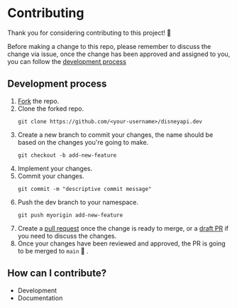 # Contributing

Thank you for considering contributing to this project! :sparkling_heart:

Before making a change to this repo, please remember to discuss the change via issue, once the change has been approved and assigned to you, you can follow the [development process](#development-process)

## Development process

1. [Fork](https://docs.github.com/en/get-started/quickstart/fork-a-repo#forking-a-repository) the repo.
2. Clone the forked repo.
   ```
   git clone https://github.com/<your-username>/disneyapi.dev
   ```
3. Create a new branch to commit your changes, the name should be based on the changes you're going to make.
   ```
   git checkout -b add-new-feature
   ```
4. Implement your changes.
5. Commit your changes.
   ```
   git commit -m "descriptive commit message"
   ```
6. Push the dev branch to your namespace.
   ```
   git push myorigin add-new-feature
   ```
7. Create a [pull request](https://docs.github.com/en/github/collaborating-with-pull-requests/proposing-changes-to-your-work-with-pull-requests/creating-a-pull-request-from-a-fork) once the change is ready to merge, or a [draft PR](https://github.blog/2019-02-14-introducing-draft-pull-requests/) if you need to discuss the changes.
8. Once your changes have been reviewed and approved, the PR is going to be merged to `main` :tada: .

## How can I contribute?

- Development
- Documentation
